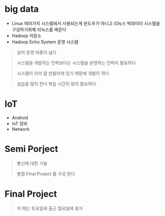 # big data

- Linux 여러가지 시스템에서 사용되는게 윈도우가 아니고 리눅스 빅데이터 시스템을 구성하기위해 리눅스를 배운다
- Hadoop 저장소 
- Hadoop Echo System 운영 시스템

> 설치 운영 비중이 넓다 
>
> 시스템을 개발하는 인력보다는 시스템을 운영하는 인력이 필요하다
>
> 시스템이 이미 잘 만들어져 있기 때문에 개발이 적다
>
> 실습을 많이 한다 복습 시간이 많이 필요하다.

# IoT

- Android  
- IoT 장비
- Network

# Semi Porject 

> 통신에 대한 기술 
>
> 통합 Final Project 를 구성 한다

#  Final Project

> 이 때는 토요일에 출근 월요일에 휴식

